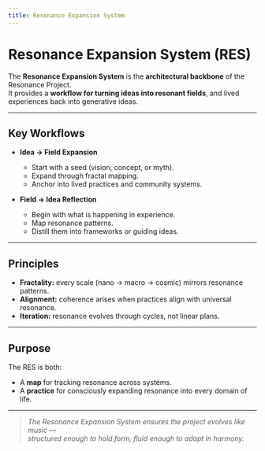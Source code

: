```yaml
---
title: Resonance Expansion System
---
```


# Resonance Expansion System (RES)

The **Resonance Expansion System** is the **architectural backbone** of the Resonance Project.  
It provides a **workflow for turning ideas into resonant fields**, and lived experiences back into generative ideas.

---

## Key Workflows
- **Idea → Field Expansion**  
  - Start with a seed (vision, concept, or myth).  
  - Expand through fractal mapping.  
  - Anchor into lived practices and community systems.  

- **Field → Idea Reflection**  
  - Begin with what is happening in experience.  
  - Map resonance patterns.  
  - Distill them into frameworks or guiding ideas.  

---

## Principles
- **Fractality:** every scale (nano → macro → cosmic) mirrors resonance patterns.  
- **Alignment:** coherence arises when practices align with universal resonance.  
- **Iteration:** resonance evolves through cycles, not linear plans.  

---

## Purpose
The RES is both:
- A **map** for tracking resonance across systems.  
- A **practice** for consciously expanding resonance into every domain of life.  

---

> *The Resonance Expansion System ensures the project evolves like music —  
> structured enough to hold form, fluid enough to adapt in harmony.*
